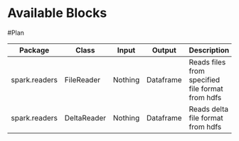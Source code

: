 # Available Blocks



#Plan

| Package | Class | Input | Output | Description | Notes |
|---------|-------|-------|--------|-------------|-------|
|spark.readers|FileReader|Nothing|Dataframe|Reads files from specified file format from hdfs|
|spark.readers|DeltaReader|Nothing|Dataframe|Reads delta file format from hdfs|
